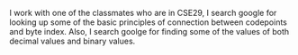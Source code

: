 I work with one of the classmates who are in CSE29, I search google for looking up some of the basic principles of connection between codepoints and byte index.
Also, I search goolge for finding some of the values of both decimal values and binary values. 
